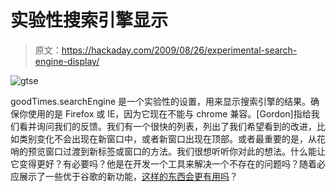 # 实验性搜索引擎显示

> 原文：<https://hackaday.com/2009/08/26/experimental-search-engine-display/>

![gtse](img/245120da336632a7e0162c9e7de52c32.png "gtse")

goodTimes.searchEngine 是一个实验性的设置，用来显示搜索引擎的结果。确保你使用的是 Firefox 或 IE，因为它现在不能与 chrome 兼容。[Gordon]指给我们看并询问我们的反馈。我们有一个很快的列表，列出了我们希望看到的改进，比如类别变化不会出现在新窗口中，或者新窗口出现在顶部。或者最重要的是，从花哨的预览窗口过渡到新标签或窗口的方法。我们很想听听你对此的想法。什么能让它变得更好？有必要吗？他是在开发一个工具来解决一个不存在的问题吗？随着必应展示了一些优于谷歌的新功能，[这样的东西会更有用吗](http://www.bingandgoogle.com/bing_google.php?q=hack+a+day&submit=Bing!+%26+Google!)？